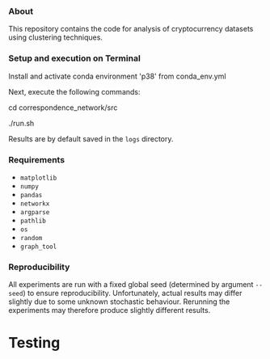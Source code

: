 ### About
This repository contains the code for analysis of cryptocurrency datasets using clustering techniques.

### Setup and execution on Terminal
Install and activate conda environment 'p38' from conda_env.yml

Next, execute the following commands:

cd correspondence_network/src

./run.sh

Results are by default saved in the `logs` directory.

### Requirements
* `matplotlib`
* `numpy`
* `pandas`
* `networkx`
* `argparse`
* `pathlib`
* `os`
* `random`
* `graph_tool`


### Reproducibility
All experiments are run with a fixed global seed (determined by argument `--seed`) to ensure reproducibility. Unfortunately, actual results may differ slightly due to some unknown stochastic behaviour. Rerunning the experiments may therefore produce slightly different results.

# Testing

